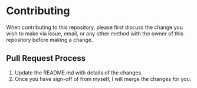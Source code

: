 # Contributing

When contributing to this repository, please first discuss the change you wish to make via issue,
email, or any other method with the owner of this repository before making a change. 

## Pull Request Process

1. Update the README.md with details of the changes.
2. Once you have sign-off of from myself, I will merge the changes for you.
